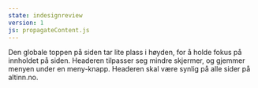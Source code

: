 ```yaml
---
state: indesignreview
version: 1
js: propagateContent.js
---
```

Den globale toppen på siden tar lite plass i høyden, for å holde fokus på innholdet på siden. Headeren tilpasser seg mindre skjermer, og gjemmer menyen under en meny-knapp. Headeren skal være synlig på alle sider på altinn.no.
